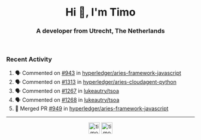 <h1 align="center">Hi 👋, I'm Timo</h1>
<h3 align="center">A developer from Utrecht, The Netherlands</h3>
<br/>
<!-- https://github.com/rahuldkjain/github-profile-readme-generator --!>

<!--  <p align="left"><img src="https://github-readme-stats.vercel.app/api?username=timoglastra&show_icons=true&count_private=true&" alt="timoglastra" /></p> --!>

<!--
Github language stats
<p align="left"><img src="https://github-readme-stats.vercel.app/api/top-langs/?username=timoglastra&layout=compact" alt="timoglastra" /><p>
-->

<!-- Codestats language stats -->
<!-- <p align="left"><img src="https://codestats-readme.vercel.app/api/top-langs/?username=timoglastra&layout=compact&language_count=12" alt="timoglastra" /><p>    --!>
  
<h3>Recent Activity</h3>

<!--START_SECTION:activity-->
1. 🗣 Commented on [#943](https://github.com/hyperledger/aries-framework-javascript/issues/943) in [hyperledger/aries-framework-javascript](https://github.com/hyperledger/aries-framework-javascript)
2. 🗣 Commented on [#1313](https://github.com/hyperledger/aries-cloudagent-python/issues/1313) in [hyperledger/aries-cloudagent-python](https://github.com/hyperledger/aries-cloudagent-python)
3. 🗣 Commented on [#1267](https://github.com/lukeautry/tsoa/issues/1267) in [lukeautry/tsoa](https://github.com/lukeautry/tsoa)
4. 🗣 Commented on [#1268](https://github.com/lukeautry/tsoa/issues/1268) in [lukeautry/tsoa](https://github.com/lukeautry/tsoa)
5. 🎉 Merged PR [#949](https://github.com/hyperledger/aries-framework-javascript/pull/949) in [hyperledger/aries-framework-javascript](https://github.com/hyperledger/aries-framework-javascript)
<!--END_SECTION:activity-->

---

<p align="center">
<a href="https://twitter.com/timoglastra" target="blank"><img align="center" src="https://cdn.jsdelivr.net/npm/simple-icons@3.0.1/icons/twitter.svg" alt="timoglastra" height="30" width="30" /></a>
<a href="https://linkedin.com/in/timoglastra" target="blank"><img align="center" src="https://cdn.jsdelivr.net/npm/simple-icons@3.0.1/icons/linkedin.svg" alt="timoglastra" height="30" width="30" /></a>
</p>



